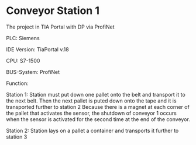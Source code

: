 # Conveyor Station 1
The project in TIA Portal with DP via ProfiNet

PLC: Siemens

IDE Version: TiaPortal v.18

CPU: S7-1500

BUS-System: ProfiNet

Function: 

Station 1: Station must put down one pallet onto the belt and transport it to the next belt. Then the next pallet is puted down onto the tape and it is transported further to station 2
Because there is a magnet at each corner of the pallet that activates the sensor, the shutdown of conveyor 1 occurs when the sensor is activated for the second time at the end of the conveyor.

Station 2: Station lays on a pallet a container and transports it further to station 3
